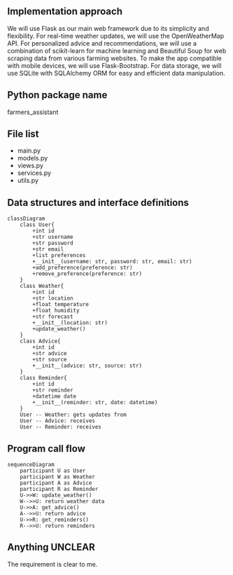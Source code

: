 ## Implementation approach

We will use Flask as our main web framework due to its simplicity and flexibility. For real-time weather updates, we will use the OpenWeatherMap API. For personalized advice and recommendations, we will use a combination of scikit-learn for machine learning and Beautiful Soup for web scraping data from various farming websites. To make the app compatible with mobile devices, we will use Flask-Bootstrap. For data storage, we will use SQLite with SQLAlchemy ORM for easy and efficient data manipulation.

## Python package name

farmers_assistant

## File list

- main.py
- models.py
- views.py
- services.py
- utils.py

## Data structures and interface definitions


    classDiagram
        class User{
            +int id
            +str username
            +str password
            +str email
            +list preferences
            +__init__(username: str, password: str, email: str)
            +add_preference(preference: str)
            +remove_preference(preference: str)
        }
        class Weather{
            +int id
            +str location
            +float temperature
            +float humidity
            +str forecast
            +__init__(location: str)
            +update_weather()
        }
        class Advice{
            +int id
            +str advice
            +str source
            +__init__(advice: str, source: str)
        }
        class Reminder{
            +int id
            +str reminder
            +datetime date
            +__init__(reminder: str, date: datetime)
        }
        User -- Weather: gets updates from
        User -- Advice: receives
        User -- Reminder: receives
    

## Program call flow


    sequenceDiagram
        participant U as User
        participant W as Weather
        participant A as Advice
        participant R as Reminder
        U->>W: update_weather()
        W-->>U: return weather data
        U->>A: get_advice()
        A-->>U: return advice
        U->>R: get_reminders()
        R-->>U: return reminders
    

## Anything UNCLEAR

The requirement is clear to me.

